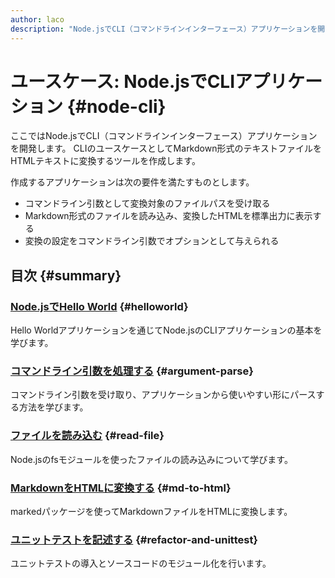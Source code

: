 ```yaml
---
author: laco 
description: "Node.jsでCLI（コマンドラインインターフェース）アプリケーションを開発する例として、MarkdownをHTMLに変換するツールを作成していきます。また、Node.jsやnpmの使い方を紹介します。"
---
```


# ユースケース: Node.jsでCLIアプリケーション {#node-cli}

ここではNode.jsでCLI（コマンドラインインターフェース）アプリケーションを開発します。
CLIのユースケースとしてMarkdown形式のテキストファイルをHTMLテキストに変換するツールを作成します。

作成するアプリケーションは次の要件を満たすものとします。

- コマンドライン引数として変換対象のファイルパスを受け取る
- Markdown形式のファイルを読み込み、変換したHTMLを標準出力に表示する
- 変換の設定をコマンドライン引数でオプションとして与えられる

## 目次 {#summary}

### [Node.jsでHello World](./helloworld/README.md) {#helloworld}

Hello Worldアプリケーションを通じてNode.jsのCLIアプリケーションの基本を学びます。

### [コマンドライン引数を処理する](./argument-parse/README.md) {#argument-parse}

コマンドライン引数を受け取り、アプリケーションから使いやすい形にパースする方法を学びます。

### [ファイルを読み込む](./read-file/README.md) {#read-file}

Node.jsのfsモジュールを使ったファイルの読み込みについて学びます。

### [MarkdownをHTMLに変換する](./md-to-html/README.md) {#md-to-html}

markedパッケージを使ってMarkdownファイルをHTMLに変換します。

### [ユニットテストを記述する](./refactor-and-unittest/README.md) {#refactor-and-unittest}

ユニットテストの導入とソースコードのモジュール化を行います。
